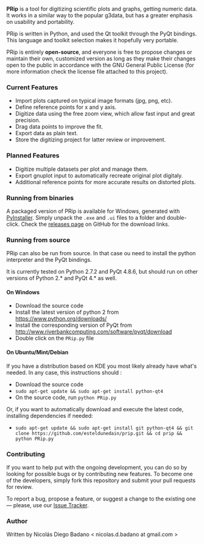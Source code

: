 **PRip** is a tool for digitizing scientific plots and graphs, getting numeric data. It works in a similar way to the popular g3data, but has a greater enphasis on usability and portability.

PRip is written in Python, and used the Qt toolkit through the PyQt bindings. This language and toolkit selection makes it hopefully very portable.

PRip is entirely **open-source**, and everyone is free to propose changes or maintain their own, customized version as long as they make their changes open to the public in accordance with the GNU General Public License (for more information check the license file attached to this project).

### Current Features
*   Import plots captured on typical image formats (jpg, png, etc).
*   Define reference points for x and y axis.
*   Digitize data using the free zoom view, which allow fast input and great precision.
*   Drag data points to improve the fit.
*   Export data as plain text.
*   Store the digitizing project for latter review or improvement.

### Planned Features
*   Digitize multiple datasets per plot and manage them.
*   Export gnuplot input to automatically recreate original plot digitaly.
*   Additional reference points for more accurate results on distorted plots.

### Running from binaries
A packaged version of PRip is available for Windows, generated with [PyInstaller](http://www.pyinstaller.org/). Simply unpack the `.exe` and `.ui` files to a folder and double-click. Check the [releases page](https://github.com/esteldunedain/prip/releases) on GitHub for the download links.

### Running from source
PRip can also be run from source. In that case ou need to install the python interpreter and the PyQt bindings.

It is currently tested on Python 2.7.2 and PyQt 4.8.6, but should run on other versions of Python 2.* and PyQt 4.* as well.

#### On Windows
- Download the source code
- Install the latest version of python 2 from https://www.python.org/downloads/
- Install the corresponding version of PyQt from http://www.riverbankcomputing.com/software/pyqt/download
- Double click on the `PRip.py` file

#### On Ubuntu/Mint/Debian
If you have a distribution based on KDE you most likely already have what's needed. In any case, this instructions should :

- Download the source code
- `sudo apt-get update && sudo apt-get install python-qt4`
- On the source code, run `python PRip.py`

Or, if you want to automatically download and execute the latest code, installing dependencies if needed:

- `sudo apt-get update && sudo apt-get install git python-qt4 && git clone https://github.com/esteldunedain/prip.git && cd prip && python PRip.py`

### Contributing
If you want to help put with the ongoing development, you can do so by looking for possible bugs or by contributing new features. To become one of the developers, simply fork this repository and submit your pull requests for review.

To report a bug, propose a feature, or suggest a change to the existing one — please, use our [Issue Tracker](https://github.com/esteldunedain/prip/issues).

### Author
Written by Nicolás Diego Badano < nicolas.d.badano at gmail.com >
